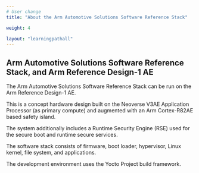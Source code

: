 ```yaml
---
# User change
title: "About the Arm Automotive Solutions Software Reference Stack"

weight: 4

layout: "learningpathall"
---
```


## Arm Automotive Solutions Software Reference Stack, and Arm Reference Design-1 AE

The Arm Automotive Solutions Software Reference Stack can be run on the Arm Reference Design-1 AE. 

This is a concept hardware design built on the Neoverse V3AE Application Processor (as primary compute) and augmented with an Arm Cortex-R82AE based safety island. 

The system additionally includes a Runtime Security Engine (RSE) used for the secure boot and runtime secure services.

The software stack consists of firmware, boot loader, hypervisor, Linux kernel, file system, and applications. 

The development environment uses the Yocto Project build framework. 
